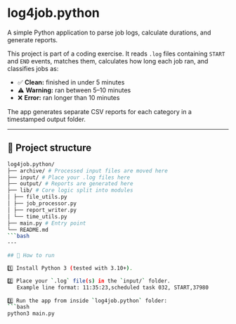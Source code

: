# log4job.python

A simple Python application to parse job logs, calculate durations, and generate reports.

This project is part of a coding exercise. It reads `.log` files containing `START` and `END` events, matches them, calculates how long each job ran, and classifies jobs as:
- ✅ **Clean:** finished in under 5 minutes
- ⚠️ **Warning:** ran between 5–10 minutes
- ❌ **Error:** ran longer than 10 minutes

The app generates separate CSV reports for each category in a timestamped output folder.

---

## 📂 Project structure

```bash
log4job.python/
├── archive/ # Processed input files are moved here
├── input/ # Place your .log files here
├── output/ # Reports are generated here
├── lib/ # Core logic split into modules
│ ├── file_utils.py
│ ├── job_processor.py
│ ├── report_writer.py
│ └── time_utils.py
├── main.py # Entry point
└── README.md
```bash
---

## 🚀 How to run

1️⃣ Install Python 3 (tested with 3.10+).

2️⃣ Place your `.log` file(s) in the `input/` folder.  
   Example line format: 11:35:23,scheduled task 032, START,37980
   
3️⃣ Run the app from inside `log4job.python` folder:
```bash
python3 main.py

```